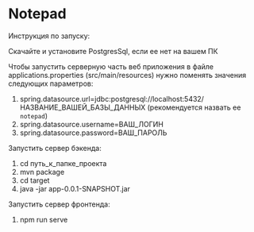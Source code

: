# Notepad

Инструкция по запуску:

Скачайте и установите PostgresSql, если ее нет на вашем ПК

Чтобы запустить серверную чаcть веб приложения в файле applications.properties (src/main/resources) нужно поменять значения следующих параметров:
1. spring.datasource.url=jdbc:postgresql://localhost:5432/НАЗВАНИЕ_ВАШЕЙ_БАЗЫ_ДАННЫХ  (рекомендуется назвать ее `notepad`)
2. spring.datasource.username=ВАШ_ЛОГИН
3. spring.datasource.password=ВАШ_ПАРОЛЬ

Запустить сервер бэкенда:
1. cd путь_к_папке_проекта
2. mvn package
3. cd target
4. java -jar app-0.0.1-SNAPSHOT.jar

Запустить сервер фронтенда: 
1. npm run serve
